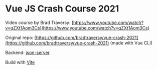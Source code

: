 # Vue JS Crash Course 2021

Video course by Brad Traversy: [https://www.youtube.com/watch?v=qZXt1Aom3Cs](https://www.youtube.com/watch?v=qZXt1Aom3Cs)

Original repo: [https://github.com/bradtraversy/vue-crash-2021](https://github.com/bradtraversy/vue-crash-2021) (made with Vue CLI)

Backend: [json-server](https://github.com/typicode/json-server)

Build with [Vite](https://vitejs.dev/guide/#scaffolding-your-first-vite-project)
